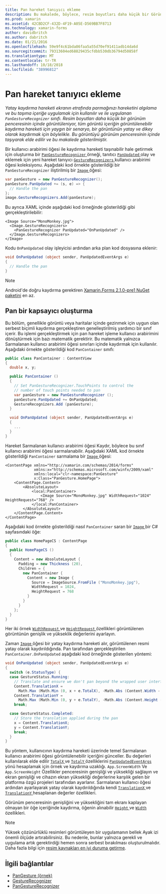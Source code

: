 ```yaml
---
title: Pan hareket tanıyıcı ekleme
description: Bu makalede, böylece, resim boyutları daha küçük bir Görünüm penceresi içinde görüntülenen tüm görüntü içeriğin görüntülenebilir bir yatay kaydırma hareketi için yatay ve dikey bir görüntü Kaydır nasıl kullanılacağı açıklanmaktadır.
ms.prod: xamarin
ms.assetid: 42CBD2CF-432D-4F19-A05E-D569BB7F8713
ms.technology: xamarin-forms
author: davidbritch
ms.author: dabritch
ms.date: 01/21/2016
ms.openlocfilehash: 59e9f4c61bda86faa5a55d70ef91411adb14da6d
ms.sourcegitcommit: 79313604ed68829435cfdbb530db36794d50858f
ms.translationtype: MT
ms.contentlocale: tr-TR
ms.lasthandoff: 10/18/2018
ms.locfileid: "38996812"
---
```

# <a name="adding-a-pan-gesture-recognizer"></a>Pan hareket tanıyıcı ekleme

_Yatay kaydırma hareketi ekranın etrafında parmağınızı hareketini algılama ve bu taşıma içeriğe uygulamak için kullanılır ve ile uygulanan `PanGestureRecognizer` sınıfı. Resim boyutları daha küçük bir görünüm penceresinin içinde görüntüleniyor, tüm görüntü içeriğin görüntülenebilir kaydırma hareketi için yaygın bir senaryo, bir görüntünün yatay ve dikey olarak kaydırmak için böylelikle. Bu görüntüyü görünüm penceresinin içinde taşıyarak elde edilir ve bu makalede gösterilmiştir._

Bir kullanıcı arabirimi öğesi ile kaydırma hareketi taşınabilir hale getirmek için oluşturma bir [ `PanGestureRecognizer` ](xref:Xamarin.Forms.PanGestureRecognizer) örneği, tanıtıcı [ `PanUpdated` ](xref:Xamarin.Forms.PanGestureRecognizer.PanUpdated) olay ve eklemek için yeni hareket tanıyıcı [ `GestureRecognizers` ](xref:Xamarin.Forms.View.GestureRecognizers) kullanıcı arabirimi öğesi koleksiyonu. Aşağıdaki kod örnekte gösterildiği bir `PanGestureRecognizer` iliştirilmiş bir [ `Image` ](xref:Xamarin.Forms.Image) öğesi:

```csharp
var panGesture = new PanGestureRecognizer();
panGesture.PanUpdated += (s, e) => {
  // Handle the pan
};
image.GestureRecognizers.Add(panGesture);
```

Bu ayrıca XAML içinde aşağıdaki kod örneğinde gösterildiği gibi gerçekleştirilebilir:

```xaml
<Image Source="MonoMonkey.jpg">
  <Image.GestureRecognizers>
    <PanGestureRecognizer PanUpdated="OnPanUpdated" />
  </Image.GestureRecognizers>
</Image>
```

Kodu `OnPanUpdated` olay işleyicisi ardından arka plan kod dosyasına eklenir:

```csharp
void OnPanUpdated (object sender, PanUpdatedEventArgs e)
{
  // Handle the pan
}
```

> [!NOTE]
> Android'de doğru kaydırma gerektiren [Xamarin.Forms 2.1.0-pre1 NuGet paketini](https://www.nuget.org/packages/Xamarin.Forms/2.1.0.6501-pre1) en az.

## <a name="creating-a-pan-container"></a>Pan bir kapsayıcı oluşturma

Bu bölüm, genellikle görüntü veya haritalar içinde gezinmek için uygun olan serbest biçimli kaydırma gerçekleştiren genelleştirilmiş yardımcı bir sınıf içerir. Bu işlemi gerçekleştirmek için pan hareket işleme kullanıcı arabirimini dönüştürmek için bazı matematik gerektirir. Bu matematik yalnızca Sarmalanan kullanıcı arabirimi öğesi sınırları içinde kaydırmak için kullanılır. Aşağıdaki örnekte gösterildiği kod `PanContainer` sınıfı:

```csharp
public class PanContainer : ContentView
{
  double x, y;

  public PanContainer ()
  {
    // Set PanGestureRecognizer.TouchPoints to control the
    // number of touch points needed to pan
    var panGesture = new PanGestureRecognizer ();
    panGesture.PanUpdated += OnPanUpdated;
    GestureRecognizers.Add (panGesture);
  }

  void OnPanUpdated (object sender, PanUpdatedEventArgs e)
  {
    ...
  }
}
```

Hareket Sarmalanan kullanıcı arabirimi öğesi Kaydır, böylece bu sınıf kullanıcı arabirimi öğesi sarmalanabilir. Aşağıdaki XAML kod örnekte gösterildiği `PanContainer` sarmalama bir [ `Image` ](xref:Xamarin.Forms.Image) öğesi:

```xaml
<ContentPage xmlns="http://xamarin.com/schemas/2014/forms"
             xmlns:x="http://schemas.microsoft.com/winfx/2009/xaml"
             xmlns:local="clr-namespace:PanGesture"
             x:Class="PanGesture.HomePage">
    <ContentPage.Content>
        <AbsoluteLayout>
            <local:PanContainer>
                <Image Source="MonoMonkey.jpg" WidthRequest="1024" HeightRequest="768" />
            </local:PanContainer>
        </AbsoluteLayout>
    </ContentPage.Content>
</ContentPage>
```

Aşağıdaki kod örnekte gösterildiği nasıl `PanContainer` saran bir [ `Image` ](xref:Xamarin.Forms.Image) bir C# sayfasındaki öğe:

```csharp
public class HomePageCS : ContentPage
{
  public HomePageCS ()
  {
    Content = new AbsoluteLayout {
      Padding = new Thickness (20),
      Children = {
        new PanContainer {
          Content = new Image {
            Source = ImageSource.FromFile ("MonoMonkey.jpg"),
            WidthRequest = 1024,
            HeightRequest = 768
          }
        }
      }
    };
  }
}
```

Her iki örnek [ `WidthRequest` ](xref:Xamarin.Forms.VisualElement.WidthRequest) ve [ `HeightRequest` ](xref:Xamarin.Forms.VisualElement.HeightRequest) özellikleri görüntülenen görüntünün genişlik ve yükseklik değerlerini ayarlayın.

Zaman [ `Image` ](xref:Xamarin.Forms.Image) öğesi bir yatay kaydırma hareketi alır, görüntülenen resmi yatay olarak kaydırıldığında. Pan tarafından gerçekleştirilen `PanContainer.OnPanUpdated` aşağıdaki kod örneğinde gösterilen yöntemi:

```csharp
void OnPanUpdated (object sender, PanUpdatedEventArgs e)
{
  switch (e.StatusType) {
  case GestureStatus.Running:
    // Translate and ensure we don't pan beyond the wrapped user interface element bounds.
    Content.TranslationX =
      Math.Max (Math.Min (0, x + e.TotalX), -Math.Abs (Content.Width - App.ScreenWidth));
    Content.TranslationY =
      Math.Max (Math.Min (0, y + e.TotalY), -Math.Abs (Content.Height - App.ScreenHeight));
    break;

  case GestureStatus.Completed:
    // Store the translation applied during the pan
    x = Content.TranslationX;
    y = Content.TranslationY;
    break;
  }
}
```

Bu yöntem, kullanıcının kaydırma hareketi üzerinde temel Sarmalanan kullanıcı arabirimi öğesi görüntülenebilir içeriğini günceller. Bu değerleri kullanılarak elde edilir [ `TotalX` ](xref:Xamarin.Forms.PanUpdatedEventArgs.TotalX) ve [ `TotalY` ](xref:Xamarin.Forms.PanUpdatedEventArgs.TotalY) özelliklerini [ `PanUpdatedEventArgs` ](xref:Xamarin.Forms.PanUpdatedEventArgs) yönü hesaplamak için örnek ve kaydırma uzaklığı. `App.ScreenWidth` Ve `App.ScreenHeight` Özellikler penceresinin genişliği ve yüksekliği sağlayın ve ekran genişliği ve cihazın ekran yüksekliği değerlerine karşılık gelen bir platforma özgü projeleri tarafından ayarlanır. Sarmalanan kullanıcı öğesi ardından ayarlayarak yatay olarak kaydırıldığında kendi [ `TranslationX` ](xref:Xamarin.Forms.VisualElement.TranslationX) ve [ `TranslationY` ](xref:Xamarin.Forms.VisualElement.TranslationY) hesaplanan değerler özellikleri.

Görünüm penceresinin genişliğini ve yüksekliğini tam ekranı kaplayan olmayan bir öğe içeriğinde kaydırma, öğenin alınabilir [ `Height` ](xref:Xamarin.Forms.VisualElement.Height) ve [ `Width` ](xref:Xamarin.Forms.VisualElement.Width) özellikleri.

> [!NOTE]
> Yüksek çözünürlüklü resimleri görüntüleyen bir uygulamanın bellek Ayak izi önemli ölçüde artırabilirsiniz. Bu nedenle, bunlar yalnızca gerekli ve uygulama artık gerektirdiği hemen sonra serbest bırakılması oluşturulmalıdır. Daha fazla bilgi için [resim kaynakları en iyi duruma getirme](~/xamarin-forms/deploy-test/performance.md#optimizeimages).

## <a name="related-links"></a>İlgili bağlantılar

- [PanGesture (örnek)](https://developer.xamarin.com/samples/xamarin-forms/WorkingWithGestures/PanGesture/)
- [GestureRecognizer](xref:Xamarin.Forms.GestureRecognizer)
- [PanGestureRecognizer](xref:Xamarin.Forms.PanGestureRecognizer)
